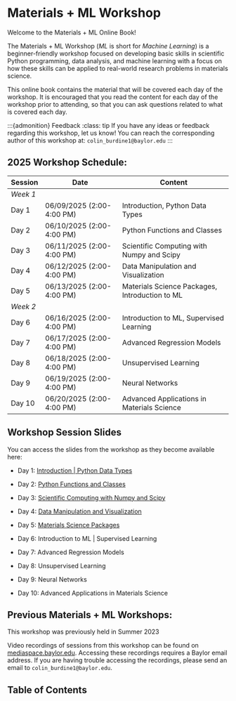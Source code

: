 # Materials + ML Workshop

Welcome to the Materials + ML Online Book! 

The Materials + ML Workshop (_ML_ is short for _Machine Learning_) is a beginner-friendly workshop focused on developing basic skills in scientific Python programming, data analysis, and machine learning with a focus on how these skills can be applied to real-world research problems in materials science.

This online book contains the material that will be covered each day of the workshop. It is encouraged that you read the content for each day of the workshop prior to attending, so that you can ask questions related to what is covered each day.

:::{admonition} Feedback
:class: tip
If you have any ideas or feedback regarding this workshop, let us know! 
You can reach the corresponding author of this workshop at:
`colin_burdine1@baylor.edu`
:::

## 2025 Workshop Schedule:

| Session       | Date          | Content                                                       |
| -------       | ----          | -------                                                       |
| *Week 1*                                                                                      | 
| Day 1         | 06/09/2025 (2:00-4:00 PM) | Introduction, Python Data Types                   |
| Day 2         | 06/10/2025 (2:00-4:00 PM) | Python Functions and Classes                      |
| Day 3         | 06/11/2025 (2:00-4:00 PM) | Scientific Computing with Numpy and Scipy         |
| Day 4         | 06/12/2025 (2:00-4:00 PM) | Data Manipulation and Visualization               |
| Day 5         | 06/13/2025 (2:00-4:00 PM) | Materials Science Packages, Introduction to ML    |
| *Week 2*                                                                                      | 
| Day 6         | 06/16/2025 (2:00-4:00 PM) | Introduction to ML, Supervised Learning           |
| Day 7         | 06/17/2025 (2:00-4:00 PM) | Advanced Regression Models                        |
| Day 8         | 06/18/2025 (2:00-4:00 PM) | Unsupervised Learning                             |
| Day 9         | 06/19/2025 (2:00-4:00 PM) | Neural Networks                                   |
| Day 10        | 06/20/2025 (2:00-4:00 PM) | Advanced Applications in Materials Science        |

## Workshop Session Slides

You can access the slides from the workshop as they become available here:

* Day 1: <a href="./slides_notebooks/Day 1 2025.slides.html">Introduction | Python Data Types</a>

* Day 2: <a href="./slides_notebooks/Day 2 2025.slides.html">Python Functions and Classes</a>

* Day 3: <a href="./slides_notebooks/Day 3 2025.slides.html">Scientific Computing with Numpy and Scipy</a>

* Day 4: <a href="./slides_notebooks/Day 4 2025.slides.html">Data Manipulation and Visualization</a>

* Day 5: <a href="./slides_notebooks/Day 5 2025.slides.html">Materials Science Packages</a>

* Day 6: Introduction to ML | Supervised Learning

* Day 7: Advanced Regression Models

* Day 8: Unsupervised Learning

* Day 9: Neural Networks

* Day 10: Advanced Applications in Materials Science


## Previous Materials + ML Workshops:

This workshop was previously held in Summer 2023

Video recordings of sessions from this workshop can be found on [mediaspace.baylor.edu](https://mediaspace.baylor.edu/channel/channelid/305141402). Accessing these recordings requires a Baylor email address. If you are having trouble accessing the recordings, please send an email to  `colin_burdine1@baylor.edu`. 

## Table of Contents

```{tableofcontents}
```

